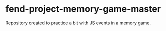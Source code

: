 # fend-project-memory-game-master
Repository created to practice a bit with JS events in a memory game. 
